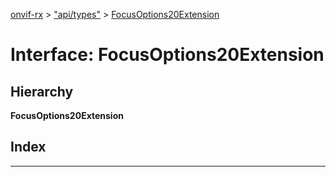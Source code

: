 [onvif-rx](../README.md) > ["api/types"](../modules/_api_types_.md) > [FocusOptions20Extension](../interfaces/_api_types_.focusoptions20extension.md)

# Interface: FocusOptions20Extension

## Hierarchy

**FocusOptions20Extension**

## Index

---

